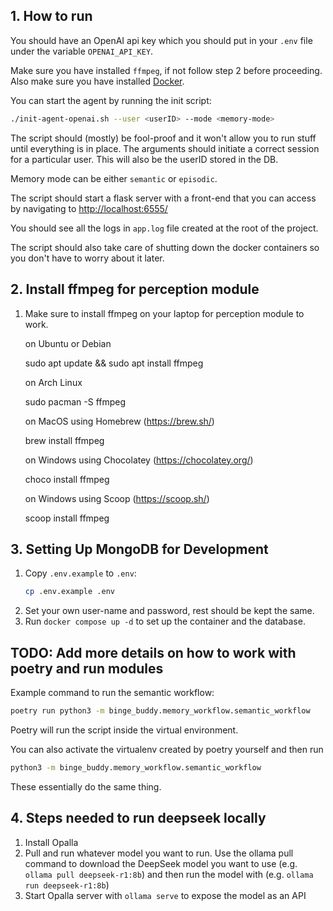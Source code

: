 ## 1. How to run

You should have an OpenAI api key which you should put in your `.env` file under the variable `OPENAI_API_KEY`.

Make sure you have installed `ffmpeg`, if not follow step 2 before proceeding. Also make sure you have installed [Docker](https://docs.docker.com/engine/install/).

You can start the agent by running the init script:

```zsh
./init-agent-openai.sh --user <userID> --mode <memory-mode>
```

The script should (mostly) be fool-proof and it won't allow you to run stuff until everything is in place.
The arguments should initiate a correct session for a particular user. This will also be the userID stored in the DB.

Memory mode can be either `semantic` or `episodic`.

The script should start a flask server with a front-end that you can access by navigating to [http://localhost:6555/](http://localhost:6555/)

You should see all the logs in `app.log` file created at the root of the project.

The script should also take care of shutting down the docker containers so you don't have to worry about it later.

## 2. Install ffmpeg for perception module

1. Make sure to install ffmpeg on your laptop for perception module to work.

   on Ubuntu or Debian

   sudo apt update && sudo apt install ffmpeg

   on Arch Linux

   sudo pacman -S ffmpeg

   on MacOS using Homebrew (https://brew.sh/)

   brew install ffmpeg

   on Windows using Chocolatey (https://chocolatey.org/)

   choco install ffmpeg

   on Windows using Scoop (https://scoop.sh/)

   scoop install ffmpeg

## 3. Setting Up MongoDB for Development

1. Copy `.env.example` to `.env`:
   ```bash
   cp .env.example .env
   ```
2. Set your own user-name and password, rest should be kept the same.
3. Run `docker compose up -d` to set up the container and the database.

## TODO: Add more details on how to work with poetry and run modules

Example command to run the semantic workflow:

```bash
poetry run python3 -m binge_buddy.memory_workflow.semantic_workflow
```

Poetry will run the script inside the virtual environment.

You can also activate the virtualenv created by poetry yourself and then run

```bash
python3 -m binge_buddy.memory_workflow.semantic_workflow
```

These essentially do the same thing.

## 4. Steps needed to run deepseek locally

1. Install Opalla
2. Pull and run whatever model you want to run. Use the ollama pull command to download the DeepSeek model you want to use (e.g. `ollama pull deepseek-r1:8b`) and then run the model with (e.g. `ollama run deepseek-r1:8b`)
3. Start Opalla server with `ollama serve` to expose the model as an API
